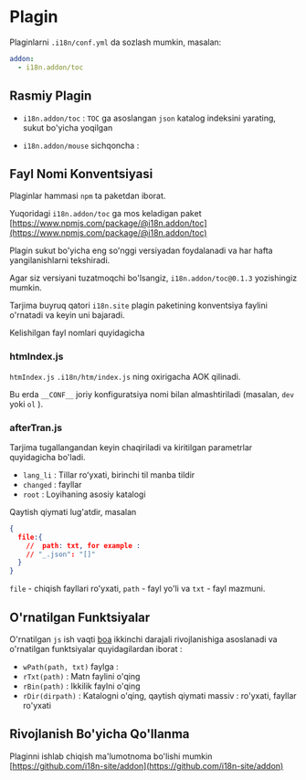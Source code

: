 # Plagin

Plaginlarni `.i18n/conf.yml` da sozlash mumkin, masalan:

```yml
addon:
  - i18n.addon/toc
```

## Rasmiy Plagin

* `i18n.addon/toc` :
  `TOC` ga asoslangan `json` katalog indeksini yarating, sukut bo'yicha yoqilgan

* `i18n.addon/mouse` sichqoncha :

## Fayl Nomi Konventsiyasi

Plaginlar hammasi `npm` ta paketdan iborat.

Yuqoridagi `i18n.addon/toc` ga mos keladigan paket [https://www.npmjs.com/package/@i18n.addon/toc](https://www.npmjs.com/package/@i18n.addon/toc)

Plagin sukut bo'yicha eng so'nggi versiyadan foydalanadi va har hafta yangilanishlarni tekshiradi.

Agar siz versiyani tuzatmoqchi bo'lsangiz, `i18n.addon/toc@0.1.3` yozishingiz mumkin.

Tarjima buyruq qatori `i18n.site` plagin paketining konventsiya faylini o'rnatadi va keyin uni bajaradi.

Kelishilgan fayl nomlari quyidagicha

### htmIndex.js

`htmIndex.js` `.i18n/htm/index.js` ning oxirigacha AOK qilinadi.

Bu erda `__CONF__` joriy konfiguratsiya nomi bilan almashtiriladi (masalan, `dev` yoki `ol` ).

### afterTran.js

Tarjima tugallangandan keyin chaqiriladi va kiritilgan parametrlar quyidagicha bo'ladi.

* `lang_li` : Tillar roʻyxati, birinchi til manba tildir
* `changed` : fayllar
* `root` : Loyihaning asosiy katalogi

Qaytish qiymati lug'atdir, masalan

```json
{
  file:{
    //  path: txt, for example :
    // "_.json": "[]"
  }
}
```

`file` - chiqish fayllari ro'yxati, `path` - fayl yo'li va `txt` - fayl mazmuni.

## O'rnatilgan Funktsiyalar

O'rnatilgan `js` ish vaqti [boa](https://github.com/boa-dev/boa) ikkinchi darajali rivojlanishiga asoslanadi va o'rnatilgan funktsiyalar quyidagilardan iborat :

* `wPath(path, txt)` faylga :
* `rTxt(path)` : Matn faylini o'qing
* `rBin(path)` : Ikkilik faylni o'qing
* `rDir(dirpath)` : Katalogni o'qing, qaytish qiymati massiv : ro'yxati, fayllar ro'yxati

## Rivojlanish Bo'yicha Qo'llanma

Plaginni ishlab chiqish ma'lumotnoma bo'lishi mumkin [https://github.com/i18n-site/addon](https://github.com/i18n-site/addon)